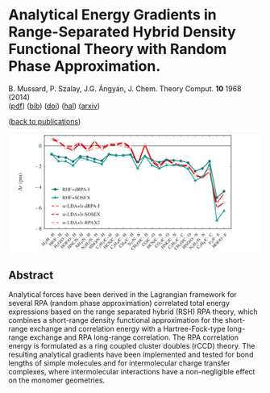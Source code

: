 # Analytical Energy Gradients in Range-Separated Hybrid Density Functional Theory with Random Phase Approximation.  
 B. Mussard, P. Szalay, J.G. Ángyán, J. Chem. Theory Comput. **10** 1968 (2014)  
 ([pdf](doc/MusSzaAng-JCTC-2014.pdf))
 ([bib](doc/MusSzaAng-JCTC-2014.bib))
 ([doi](http://dx.doi.org/10.1021/ct401044h))
 ([hal](http://hal.upmc.fr/hal-01122081))
 ([arxiv](http://arxiv.org/abs/1503.00277))
 
([back to publications](../../))

![](../img/figure1_transparent.png)


## Abstract
Analytical forces have been derived in the Lagrangian framework for several RPA (random phase approximation) correlated total energy expressions based on the range separated hybrid (RSH) RPA theory, which combines a short-range density functional approximation for the short-range exchange and correlation energy with a Hartree-Fock-type long-range exchange and RPA long-range correlation. The RPA correlation energy is formulated as a ring coupled cluster doubles (rCCD) theory. The resulting analytical gradients have been implemented and tested for bond lengths of simple molecules and for intermolecular charge transfer complexes, where intermolecular interactions have a non-negligible effect on the monomer geometries. 
